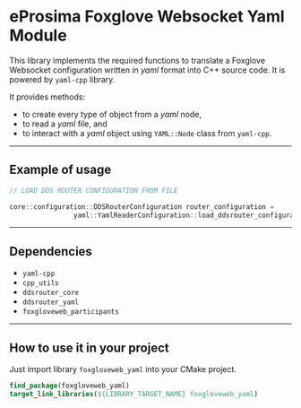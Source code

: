 <!-- TODO: revisit -->
# eProsima Foxglove Websocket Yaml Module

This library implements the required functions to translate a Foxglove Websocket configuration written in *yaml*
format into C++ source code.
It is powered by `yaml-cpp` library.

It provides methods:

- to create every type of object from a *yaml* node,
- to read a *yaml* file, and
- to interact with a *yaml* object using `YAML::Node` class from `yaml-cpp`.

---

## Example of usage

```cpp
// LOAD DDS ROUTER CONFIGURATION FROM FILE

core::configuration::DDSRouterConfiguration router_configuration =
                yaml::YamlReaderConfiguration::load_ddsrouter_configuration_from_file("configuration.yaml");
```

---

## Dependencies

* `yaml-cpp`
* `cpp_utils`
* `ddsrouter_core`
* `ddsrouter_yaml`
* `foxgloveweb_participants`


---

## How to use it in your project

Just import library `foxgloveweb_yaml` into your CMake project.

```cmake
find_package(foxgloveweb_yaml)
target_link_libraries(${LIBRARY_TARGET_NAME} foxgloveweb_yaml)
```

